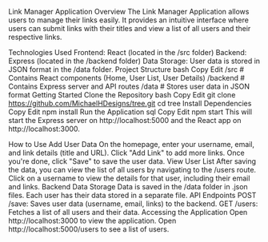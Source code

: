 Link Manager Application
Overview
The Link Manager Application allows users to manage their links easily. It provides an intuitive interface where users can submit links with their titles and view a list of all users and their respective links.

Technologies Used
Frontend: React (located in the /src folder)
Backend: Express (located in the /backend folder)
Data Storage: User data is stored in JSON format in the /data folder.
Project Structure
bash
Copy
Edit
/src              # Contains React components (Home, User List, User Details)
/backend          # Contains Express server and API routes
/data             # Stores user data in JSON format
Getting Started
Clone the Repository
bash
Copy
Edit
git clone https://github.com/MichaelHDesigns/tree.git
cd tree
Install Dependencies
Copy
Edit
npm install
Run the Application
sql
Copy
Edit
npm start
This will start the Express server on http://localhost:5000 and the React app on http://localhost:3000.

How to Use
Add User Data
On the homepage, enter your username, email, and link details (title and URL).
Click "Add Link" to add more links.
Once you're done, click "Save" to save the user data.
View User List
After saving the data, you can view the list of all users by navigating to the /users route.
Click on a username to view the details for that user, including their email and links.
Backend Data Storage
Data is saved in the /data folder in .json files. Each user has their data stored in a separate file.
API Endpoints
POST /save: Saves user data (username, email, links) to the backend.
GET /users: Fetches a list of all users and their data.
Accessing the Application
Open http://localhost:3000 to view the application.
Open http://localhost:5000/users to see a list of users.
